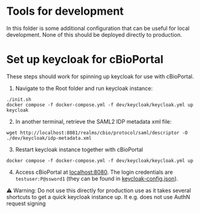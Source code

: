 # Tools for development

In this folder is some additional configuration that can be useful for local development. None of this should be deployed directly to production.

# Set up keycloak for cBioPortal

These steps should work for spinning up keycloak for use with cBioPortal.

1. Navigate to the Root folder and run keycloak instance:

```shell
./init.sh
docker compose -f docker-compose.yml -f dev/keycloak/keycloak.yml up keycloak
```

2. In another terminal, retrieve the SAML2 IDP metadata xml file:

```shell
wget http://localhost:8081/realms/cbio/protocol/saml/descriptor -O ./dev/keycloak/idp-metadata.xml
```

3. Restart keycloak instance together with cBioPortal

```shell
docker compose -f docker-compose.yml -f dev/keycloak/keycloak.yml up
```

4. Access cBioPortal at [localhost:8080](localhost:8080). The login credentials are `testuser:P@ssword1` (they can be found in [keycloak-config.json](keycloak/keycloak-config.json)).

⚠️ Warning: Do not use this directly for production use as it takes several shortcuts to get a quick keycloak instance up. It e.g. does not use AuthN request signing

